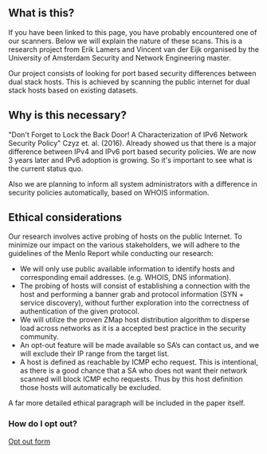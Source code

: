 ## What is this?
If you have been linked to this page, you have probably encountered one of our scanners.
Below we will explain the nature of these scans.
This is a research project from Erik Lamers and Vincent van der Eijk organised by the University of Amsterdam Security and Network Engineering master.

Our project consists of looking for port based security differences between dual stack hosts.
This is achieved by scanning the public internet for dual stack hosts based on existing datasets.

## Why is this necessary?
"Don't Forget to Lock the Back Door! A Characterization of IPv6 Network Security Policy" Czyz et. al. (2016).
Already showed us that there is a major difference between IPv4 and IPv6 port based security policies.
We are now 3 years later and IPv6 adoption is growing. So it's important to see what is the current status quo.

Also we are planning to inform all system administrators with a difference in security policies automatically, 
based on WHOIS information.


## Ethical considerations
Our research involves active probing of hosts on the public Internet.
To minimize our impact on the various stakeholders,
we will adhere to the guidelines of the Menlo Report while conducting our research:
* We will only use public available information to identify hosts and corresponding email addresses. (e.g. WHOIS, DNS information).
* The probing of hosts will consist of establishing a connection with the host and performing a banner grab and protocol information (SYN + service discovery), without further exploration into the correctness of authentication of the given protocol.
* We will utilize the proven ZMap host distribution algorithm to disperse load across networks as it is a accepted best practice in the security community.
* An opt-out feature will be made available so SA’s can contact us, and we will exclude their IP range from the target list.
* A host is defined as reachable by ICMP echo request. This is intentional, as there is a good  chance that a SA who does not want their network scanned will block ICMP echo requests. Thus by this host definition those hosts will automatically be excluded.

A far more detailed ethical paragraph will be included in the paper itself.
### How do I opt out?
[Opt out form](https://docs.google.com/forms/d/e/1FAIpQLScbBEUITDSsKA97qz0USSDljronYmk3p-IDOOxN68rCoiRK9A/viewform?usp=sf_link)
